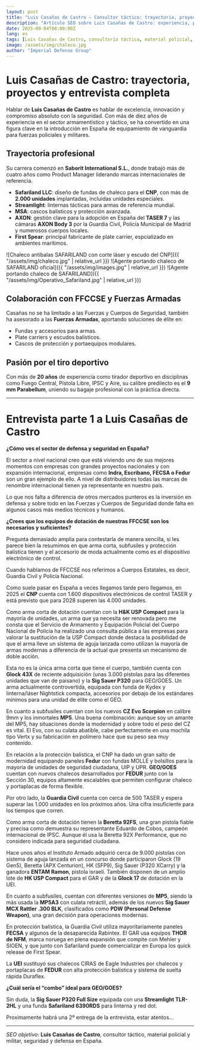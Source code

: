 ```yaml
---
layout: post
title: "Luis Casañas de Castro — Consultor táctico: trayectoria, proyectos y entrevista completa"
description: "Artículo SEO sobre Luis Casañas de Castro: experiencia, proyectos y entrevista íntegra sobre defensa y seguridad en España."
date: 2025-09-04T00:00:00Z
lang: es
tags: [Luis Casañas de Castro, consultoría táctica, material policial, material militar, Product Manager, seguridad]
image: /assets/img/chaleco.jpg
author: "Imperial Defense Group"
---
```



# Luis Casañas de Castro: trayectoria, proyectos y entrevista completa

Hablar de **Luis Casañas de Castro** es hablar de excelencia, innovación y compromiso absoluto con la seguridad. Con más de diez años de experiencia en el sector armamentístico y táctico, se ha convertido en una figura clave en la introducción en España de equipamiento de vanguardia para fuerzas policiales y militares.

## Trayectoria profesional

Su carrera comenzó en **Saborit International S.L.**, donde trabajó más de cuatro años como Product Manager liderando marcas internacionales de referencia.

- **Safariland LLC**: diseño de fundas de chaleco para el **CNP**, con más de **2.000 unidades** implantadas, incluidas unidades especiales.
- **Streamlight**: linternas tácticas para armas de referencia mundial.
- **MSA**: cascos balísticos y protección avanzada.
- **AXON**: gestión clave para la adopción en España del **TASER 7** y las cámaras **AXON Body 3** por la Guardia Civil, Policía Municipal de Madrid y numerosos cuerpos locales.
- **First Spear**: principal fabricante de plate carrier, espcializado en ambientes marítimos.

![Chaleco antibalas SAFARILAND con corte láser y escudo del CNP]({{ "/assets/img/chaleco.jpg" | relative_url }})  ![Agente portando chaleco de SAFARILAND oficial]({{ "/assets/img/images.jpg" | relative_url }}) ![Agente portando chaleco de SAFARILAND]({{ "/assets/img/Operativo_Safariland.jpg" | relative_url }})

## Colaboración con FFCCSE y Fuerzas Armadas

Casañas no se ha limitado a las Fuerzas y Cuerpos de Seguridad, también ha asesorado a las **Fuerzas Armadas**, aportando soluciones de élite en:
- Fundas y accesorios para armas.
- Plate carriers y escudos balísticos.
- Cascos de protección y portaequipos modulares.

## Pasión por el tiro deportivo

Con más de **20 años** de experiencia como tirador deportivo en disciplinas como Fuego Central, Pistola Libre, IPSC y Aire, su calibre predilecto es el **9 mm Parabellum**, uniendo su bagaje profesional con la práctica directa.

---

# Entrevista parte 1 a Luis Casañas de Castro

**¿Cómo ves el sector de defensa y seguridad en España?**  

El sector a nivel nacional creo que está viviendo uno de sus mejores momentos con empresas con grandes proyectos nacionales y con expansión internacional, empresas como **Indra, Escribano, FECSA o Fedur** son un gran ejemplo de ello. A nivel de distribuidores todas las marcas de renombre internacional tienen ya representante en nuestro país.  

Lo que nos falta a diferencia de otros mercados punteros es la inversión en defensa y sobre todo en las Fuerzas y Cuerpos de Seguridad donde falta en algunos casos más medios técnicos y humanos.

**¿Crees que los equipos de dotación de nuestras FFCCSE son los necesarios y suficientes?**  

Pregunta demasiado amplia para contestarla de manera sencilla, si les parece bien la resumimos en que arma corta, subfusiles y protección balística tienen y el accesorio de moda actualmente como es el dispositivo electrónico de control.  

Cuando hablamos de FFCCSE nos referimos a Cuerpos Estatales, es decir, Guardia Civil y Policía Nacional.  

Como suele pasar en España a veces llegamos tarde pero llegamos, en 2025 el **CNP** cuenta con 1.600 dispositivos electrónicos de control TASER y está previsto que para 2028 superen las 4.000 unidades.  

Como arma corta de dotación cuentan con la **H&K USP Compact** para la mayoría de unidades, un arma que ya necesita ser renovada pero me consta que el Servicio de Armamento y Equipación Policial del Cuerpo Nacional de Policía ha realizado una consulta pública a las empresas para valorar la sustitución de la USP Compact donde destaca la posibilidad de que el arma lleve un sistema de aguja lanzada como utilizan la mayoría de armas modernas a diferencia de la actual que presenta un mecanismo de doble acción.  

Esta no es la única arma corta que tiene el cuerpo, también cuenta con **Glock 43X** de reciente adquisición (unas 3.000 pistolas para las diferentes unidades que van de paisano) y la **Sig Sauer P320** para GEO/GOES. Un arma actualmente controvertida, equipada con funda de Kydex y linterna/láser Nightstick compacta, accesorios por debajo de los estándares mínimos para una unidad de élite como el GEO.  

En cuanto a subfusiles cuentan con los nuevos **CZ Evo Scorpion** en calibre 9mm y los inmortales **MP5**. Una buena combinación: aunque soy un amante del MP5, hay situaciones donde la modernidad y sobre todo el peso del CZ es vital. El Evo, con su culata abatible, cabe perfectamente en una mochila tipo Vertx y su fabricación en polímero hace que su peso sea muy contenido.  

En relación a la protección balística, el CNP ha dado un gran salto de modernidad equipando paneles **Fedur** con fundas MOLLE y bolsillos para la mayoría de unidades de seguridad ciudadana, UIP y UPR. **GEO/GOES** cuentan con nuevos chalecos desarrollados por **FEDUR** junto con la Sección 30, equipos altamente escalables que permiten configurar chaleco y portaplacas de forma flexible.  

Por otro lado, la **Guardia Civil** cuenta con cerca de 500 TASER y espera superar las 1.000 unidades en los próximos años. Una cifra insuficiente para los tiempos que corren.  

Como arma corta de dotación tienen la **Beretta 92FS**, una gran pistola fiable y precisa como demuestra su representante Eduardo de Cobos, campeón internacional de IPSC. Aunque él usa la Beretta 92X Performance, que no considero indicada para seguridad ciudadana.  

Hace unos años el Instituto Armado adquirió cerca de 9.000 pistolas con sistema de aguja lanzada en un concurso donde participaron Glock (19 Gen5), Beretta (APX Centurion), HK (SFP9), Sig Sauer (P320 XCarry) y la ganadora **ENTAM Ramon**, pistola israelí. También disponen de un amplio lote de **HK USP Compact** para el GAR y de la **Glock 17** de dotación en la UEI.  

En cuanto a subfusiles, cuentan con diferentes versiones de **MP5**, siendo la más usada la **MP5A3** con culata retráctil, además de los nuevos **Sig Sauer MCX Rattler .300 BLK**, clasificados como **PDW (Personal Defense Weapon)**, una gran decisión para operaciones modernas.  

En protección balística, la Guardia Civil utiliza mayoritariamente paneles **FECSA** y algunos de la desaparecida Rabintex. El GAR usa equipos **THOR de NFM**, marca noruega en plena expansión que compite con Mehler y SIOEN, y que junto con Safariland puede comercializar en Europa los quick release de First Spear.  

La **UEI** sustituyó sus chalecos CIRAS de Eagle Industries por chalecos y portaplacas de **FEDUR** con alta protección balística y sistema de suelta rápida Duraflex.  

**¿Cuál sería el “combo” ideal para GEO/GOES?**  

Sin duda, la **Sig Sauer P320 Full Size** equipada con una **Streamlight TLR-2HL** y una funda **Safariland 6390RDS** para linterna y red dot.

Proximamente habrá una 2º entrega de la entrevista, estar atentos...

---

*SEO objetivo*: **Luis Casañas de Castro**, consultor táctico, material policial y militar, seguridad y defensa en España.
